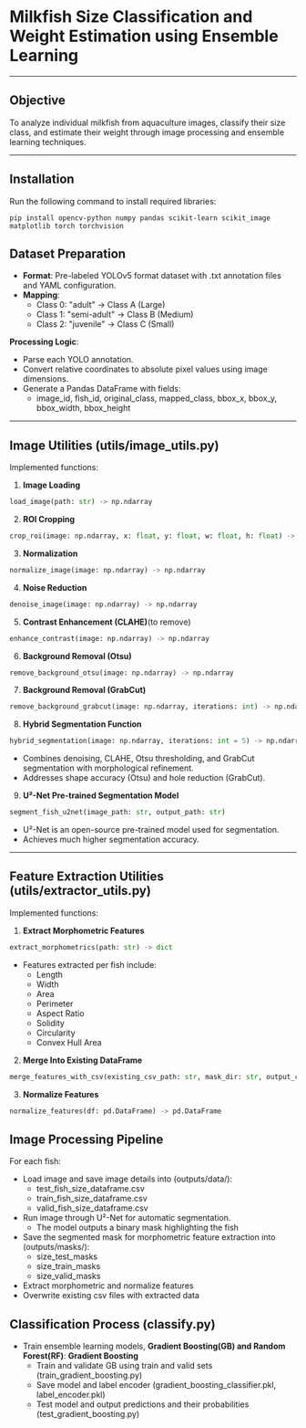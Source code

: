 # Milkfish Size Classification and Weight Estimation using Ensemble Learning

---

## Objective
To analyze individual milkfish from aquaculture images, classify their size class, and estimate their weight through image processing and ensemble learning techniques.

---

## Installation

Run the following command to install required libraries:

```
pip install opencv-python numpy pandas scikit-learn scikit_image matplotlib torch torchvision
```

## Dataset Preparation
- **Format**: Pre-labeled YOLOv5 format dataset with .txt annotation files and YAML configuration.
- **Mapping**:
  - Class 0: "adult" → Class A (Large)
  - Class 1: "semi-adult" → Class B (Medium)
  - Class 2: "juvenile" → Class C (Small)

**Processing Logic**:
- Parse each YOLO annotation.
- Convert relative coordinates to absolute pixel values using image dimensions.
- Generate a Pandas DataFrame with fields:
  - image_id, fish_id, original_class, mapped_class, bbox_x, bbox_y, bbox_width, bbox_height

---

## Image Utilities (utils/image_utils.py)
Implemented functions:

1. **Image Loading**
```python
load_image(path: str) -> np.ndarray
```

2. **ROI Cropping**
```python
crop_roi(image: np.ndarray, x: float, y: float, w: float, h: float) -> np.ndarray
```

3. **Normalization**
```python
normalize_image(image: np.ndarray) -> np.ndarray
```

4. **Noise Reduction**
```python
denoise_image(image: np.ndarray) -> np.ndarray
```

5. **Contrast Enhancement (CLAHE)**(to remove)
```python
enhance_contrast(image: np.ndarray) -> np.ndarray
```

6. **Background Removal (Otsu)**
```python
remove_background_otsu(image: np.ndarray) -> np.ndarray
```

7. **Background Removal (GrabCut)**
```python
remove_background_grabcut(image: np.ndarray, iterations: int) -> np.ndarray
```

8. **Hybrid Segmentation Function**
```python
hybrid_segmentation(image: np.ndarray, iterations: int = 5) -> np.ndarray
```
- Combines denoising, CLAHE, Otsu thresholding, and GrabCut segmentation with morphological refinement.
- Addresses shape accuracy (Otsu) and hole reduction (GrabCut).

9. **U²-Net Pre-trained Segmentation Model**
```python
segment_fish_u2net(image_path: str, output_path: str)
```
- U²-Net is an open-source pre-trained model used for segmentation.
- Achieves much higher segmentation accuracy.
---

## Feature Extraction Utilities (utils/extractor_utils.py)
Implemented functions:

1. **Extract Morphometric Features**
```python
extract_morphometrics(path: str) -> dict
```
- Features extracted per fish include:
  - Length
  - Width
  - Area
  - Perimeter
  - Aspect Ratio
  - Solidity
  - Circularity
  - Convex Hull Area

2. **Merge Into Existing DataFrame**
```python
merge_features_with_csv(existing_csv_path: str, mask_dir: str, output_csv_path: str)
```

3. **Normalize Features**
```python
normalize_features(df: pd.DataFrame) -> pd.DataFrame
```

## Image Processing Pipeline
For each fish:
- Load image and save image details into (outputs/data/):
  - test_fish_size_dataframe.csv
  - train_fish_size_dataframe.csv
  - valid_fish_size_dataframe.csv
- Run image through U²-Net for automatic segmentation.
  - The model outputs a binary mask highlighting the fish
- Save the segmented mask for morphometric feature extraction into (outputs/masks/):
  - size_test_masks
  - size_train_masks
  - size_valid_masks
- Extract morphometric and normalize features
- Overwrite existing csv files with extracted data

## Classification Process (classify.py)
- Train ensemble learning models, **Gradient Boosting(GB) and Random Forest(RF)**:
  **Gradient Boosting**
  - Train and validate GB using train and valid sets (train_gradient_boosting.py)
  - Save model and label encoder (gradient_boosting_classifier.pkl, label_encoder.pkl)
  - Test model and output predictions and their probabilities (test_gradient_boosting.py)
